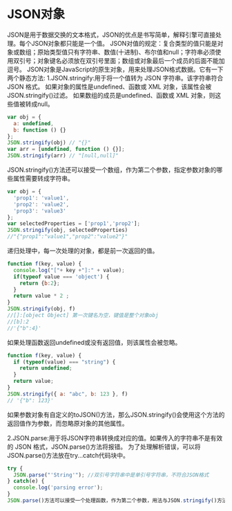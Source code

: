 # JSON对象
JSON是用于数据交换的文本格式，JSON的优点是书写简单，解释引擎可直接处理。每个JSON对象都只能是一个值。
JSON对值的规定：复合类型的值只能是对象或数组；原始类型值只有字符串、数值(十进制)、布尔值和null；字符串必须使用双引号；对象键名必须放在双引号里面；数组或对象最后一个成员的后面不能加逗号。
JSON对象是JavaScript的原生对象，用来处理JSON格式数据。它有一下两个静态方法:
1.JSON.stringify:用于将一个值转为 JSON 字符串。该字符串符合 JSON 格式。
如果对象的属性是undefined、函数或 XML 对象，该属性会被JSON.stringify()过滤。
如果数组的成员是undefined、函数或 XML 对象，则这些值被转成null。
```JavaScript
var obj = {
  a: undefined,
  b: function () {}
};
JSON.stringify(obj) // "{}"
var arr = [undefined, function () {}];
JSON.stringify(arr) // "[null,null]"
```
JSON.stringify()方法还可以接受一个数组，作为第二个参数，指定参数对象的哪些属性需要转成字符串。
```JavaScript
var obj = {
  'prop1': 'value1',
  'prop2': 'value2',
  'prop3': 'value3'
};
var selectedProperties = ['prop1','prop2'];
JSON.stringify(obj, selectedProperties)
//"{"prop1":"value1","prop2":"value2"}"
```
递归处理中，每一次处理的对象，都是前一次返回的值。
```JavaScript
function f(key, value) {
  console.log("["+ key +"]:" + value);
  if(typeof value === 'object') {
    return {b:2};
  }
  return value * 2 ; 
}
JSON.stringify(obj, f)
//[]:[object Object] 第一次键名为空，键值是整个对象obj
//[b]:2 
//'{"b":4}'
```
如果处理函数返回undefined或没有返回值，则该属性会被忽略。
```JavaScript
function f(key, value) {
  if (typeof(value) === "string") {
    return undefined;
  }
  return value;
}
JSON.stringify({ a: "abc", b: 123 }, f)
// '{"b": 123}'
```
如果参数对象有自定义的toJSON()方法，那么JSON.stringify()会使用这个方法的返回值作为参数，而忽略原对象的其他属性。

2.JSON.parse:用于将JSON字符串转换成对应的值。如果传入的字符串不是有效的 JSON 格式，JSON.parse()方法将报错。
为了处理解析错误，可以将JSON.parse()方法放在try...catch代码块中。
```JavaScript
try {
  JSON.parse("'String'"); //双引号字符串中是单引号字符串，不符合JSON格式
} catch(e) {
  console.log('parsing error');
}
JSON.parse()方法可以接受一个处理函数，作为第二个参数，用法与JSON.stringify()方法类似。
